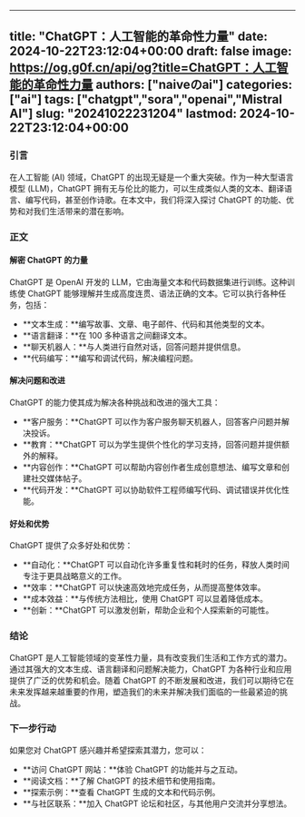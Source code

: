 
---
title: "ChatGPT：人工智能的革命性力量"
date: 2024-10-22T23:12:04+00:00
draft: false
image: https://og.g0f.cn/api/og?title=ChatGPT：人工智能的革命性力量
authors: ["naiveのai"]
categories: ["ai"]
tags: ["chatgpt","sora","openai","Mistral AI"]
slug: "20241022231204"
lastmod: 2024-10-22T23:12:04+00:00
---
### 引言

在人工智能 (AI) 领域，ChatGPT 的出现无疑是一个重大突破。作为一种大型语言模型 (LLM)，ChatGPT 拥有无与伦比的能力，可以生成类似人类的文本、翻译语言、编写代码，甚至创作诗歌。在本文中，我们将深入探讨 ChatGPT 的功能、优势和对我们生活带来的潜在影响。

### 正文

#### 解密 ChatGPT 的力量

ChatGPT 是 OpenAI 开发的 LLM，它由海量文本和代码数据集进行训练。这种训练使 ChatGPT 能够理解并生成高度连贯、语法正确的文本。它可以执行各种任务，包括：

* **文本生成：**编写故事、文章、电子邮件、代码和其他类型的文本。
* **语言翻译：**在 100 多种语言之间翻译文本。
* **聊天机器人：**与人类进行自然对话，回答问题并提供信息。
* **代码编写：**编写和调试代码，解决编程问题。

#### 解决问题和改进

ChatGPT 的能力使其成为解决各种挑战和改进的强大工具：

* **客户服务：**ChatGPT 可以作为客户服务聊天机器人，回答客户问题并解决投诉。
* **教育：**ChatGPT 可以为学生提供个性化的学习支持，回答问题并提供额外的解释。
* **内容创作：**ChatGPT 可以帮助内容创作者生成创意想法、编写文章和创建社交媒体帖子。
* **代码开发：**ChatGPT 可以协助软件工程师编写代码、调试错误并优化性能。

#### 好处和优势

ChatGPT 提供了众多好处和优势：

* **自动化：**ChatGPT 可以自动化许多重复性和耗时的任务，释放人类时间专注于更具战略意义的工作。
* **效率：**ChatGPT 可以快速高效地完成任务，从而提高整体效率。
* **成本效益：**与传统方法相比，使用 ChatGPT 可以显着降低成本。
* **创新：**ChatGPT 可以激发创新，帮助企业和个人探索新的可能性。

### 结论

ChatGPT 是人工智能领域的变革性力量，具有改变我们生活和工作方式的潜力。通过其强大的文本生成、语言翻译和问题解决能力，ChatGPT 为各种行业和应用提供了广泛的优势和机会。随着 ChatGPT 的不断发展和改进，我们可以期待它在未来发挥越来越重要的作用，塑造我们的未来并解决我们面临的一些最紧迫的挑战。

### 下一步行动

如果您对 ChatGPT 感兴趣并希望探索其潜力，您可以：

* **访问 ChatGPT 网站：**体验 ChatGPT 的功能并与之互动。
* **阅读文档：**了解 ChatGPT 的技术细节和使用指南。
* **探索示例：**查看 ChatGPT 生成的文本和代码示例。
* **与社区联系：**加入 ChatGPT 论坛和社区，与其他用户交流并分享想法。